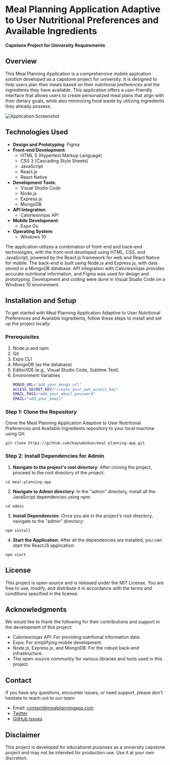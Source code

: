 # Meal Planning Application Adaptive to User Nutritional Preferences and Available Ingredients

**Capstone Project for University Requirements**

## Overview

This Meal Planning Application is a comprehensive mobile applcation solution developed as a capstone project for university. It is designed to help users plan their meals based on their nutritional preferences and the ingredients they have available. This application offers a user-friendly interface that allows users to create personalized meal plans that align with their dietary goals, while also minimizing food waste by utilizing ingredients they already possess.

![Application Screenshot](screenshot.png) <!-- Replace with a screenshot of your application -->

## Technologies Used

- **Design and Prototyping**: Figma
- **Front-end Development**:
  - HTML 5 (Hypertext Markup Language)
  - CSS 3 (Cascading Style Sheets)
  - JavaScript
  - React.js
  - React Native
- **Development Tools**:
  - Visual Studio Code
  - Node.js
  - Express.js
  - MongoDB
- **API Integration**:
  - Caloriesninjas API
- **Mobile Development**:
  - Expo Go
- **Operating System**:
  - Windows 10

The application utilizes a combination of front-end and back-end technologies, with the front-end developed using HTML, CSS, and JavaScript, powered by the React.js framework for web and React Native for mobile. The back-end is built using Node.js and Express.js, with data stored in a MongoDB database. API integration with Caloriesninjas provides accurate nutritional information, and Figma was used for design and prototyping. Development and coding were done in Visual Studio Code on a Windows 10 environment.

## Installation and Setup

To get started with Meal Planning Application Adaptive to User Nutritional Preferences and Available Ingredients, follow these steps to install and set up the project locally:

### Prerequisites

1. Node.js and npm
2. Git
3. Expo CLI
4. MongoDB (as the database)
5. Editor/IDE (e.g., Visual Studio Code, Sublime Text)
6. Environment Variables
   ```bash
   MONGO_URL="add_your_mongo_url"
   ACCESS_SECRET_KEY="create_your_own_access_key"
   EMAIL_PASS="add_your_email_password"
   EMAIL="add_your_email" 

### Step 1: Clone the Repository

Clone the Meal Planning Application Adaptive to User Nutritional Preferences and Available Ingredients repository to your local machine using Git:

```
git clone https://github.com/haynakoban/meal-planning-app.git
```

### Step 2: Install Dependencies for **Admin**

1. **Navigate to the project's root directory**: After cloning the project, proceed to the root directory of the project:

```
cd meal-planning-app
```

2. **Navigate to Admin directory**: In the "admin" directory, install all the JavaScript dependencies using npm:

```
cd admin
```

3. **Install Dependencies**: Once you are in the project's root directory, navigate to the "admin" directory:

```
npm install
```

4. **Start the Application**: After all the dependencies are installed, you can start the ReactJS application:

```
npm start
```

## License

This project is open-source and is released under the MIT License. You are free to use, modify, and distribute it in accordance with the terms and conditions specified in the license.

## Acknowledgments

We would like to thank the following for their contributions and support in the development of this project:

- Caloriesninjas API: For providing nutritional information data.
- Expo: For simplifying mobile development.
- Node.js, Express.js, and MongoDB: For the robust back-end infrastructure.
- The open-source community for various libraries and tools used in this project.

## Contact

If you have any questions, encounter issues, or need support, please don't hesitate to reach out to our team:

- Email: contact@mealplanningapp.com
- [Twitter](https://twitter.com/mealplanningapp)
- [GitHub Issues](https://github.com/mealplanningapp/mealplanner/issues)

## Disclaimer

This project is developed for educational purposes as a university capstone project and may not be intended for production use. Use it at your own discretion.




